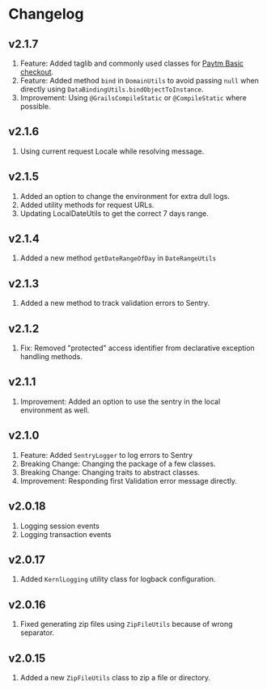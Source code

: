 # Changelog

## v2.1.7

1. Feature: Added taglib and commonly used classes for [Paytm Basic checkout](https://developer.paytm.com/docs/v1/payment-gateway/).
2. Feature: Added method `bind` in `DomainUtils` to avoid passing `null` when directly using `DataBindingUtils.bindObjectToInstance`.
3. Improvement: Using `@GrailsCompileStatic` or `@CompileStatic` where possible.

## v2.1.6

1. Using current request Locale while resolving message.

## v2.1.5

1. Added an option to change the environment for extra dull logs.
2. Added utility methods for request URLs.
3. Updating LocalDateUtils to get the correct 7 days range.

## v2.1.4

1. Added a new method `getDateRangeOfDay` in `DateRangeUtils`

## v2.1.3

1. Added a new method to track validation errors to Sentry.

## v2.1.2

1. Fix: Removed "protected" access identifier from declarative exception handling methods.

## v2.1.1

1. Improvement: Added an option to use the sentry in the local environment as well.

## v2.1.0

1. Feature: Added `SentryLogger` to log errors to Sentry
2. Breaking Change: Changing the package of a few classes.
3. Breaking Change: Changing traits to abstract classes.
4. Improvement: Responding first Validation error message directly.

## v2.0.18

1. Logging session events
2. Logging transaction events

## v2.0.17

1. Added `KernlLogging` utility class for logback configuration.

## v2.0.16

1. Fixed generating zip files using `ZipFileUtils` because of wrong separator.

## v2.0.15

1. Added a new `ZipFileUtils` class to zip a file or directory.
